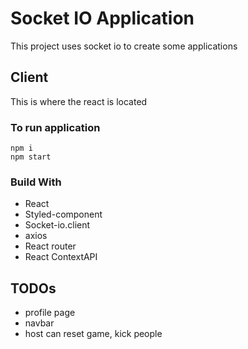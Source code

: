 # Socket IO Application

This project uses socket io to create some applications

## Client

This is where the react is located

### To run application

```
npm i
npm start
```

### Build With

- React
- Styled-component
- Socket-io.client
- axios
- React router
- React ContextAPI

## TODOs

- profile page
- navbar
- host can reset game, kick people
